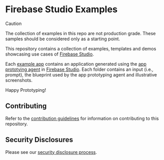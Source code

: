# Firebase Studio Examples

> [!Caution]
> The collection of examples in this repo are not production grade. These
> samples should be considered only as a starting point.

This repository contains a collection of examples, templates and
demos showcasing use cases of
[Firebase Studio][firebase-studio].

Each [example app](./example-apps) contains an application generated using
the [app prototying agent][app-prototyping-agent] in
[Firebase Studio][firebase-studio]. Each folder contains an input
(i.e., prompt), the blueprint used by the app prototyping agent and
illustrative screenshots. 

Happy Prototyping!

## Contributing

Refer to the [contribution guidelines](./CONTRIBUTING.md) for
information on contributing to this repository.

## Security Disclosures

Please see our [security disclosure process](./SECURITY.md).


[firebase-studio]: https://studio.firebase.google.com/
[app-prototyping-agent]: https://firebase.google.com/docs/studio/get-started-ai
